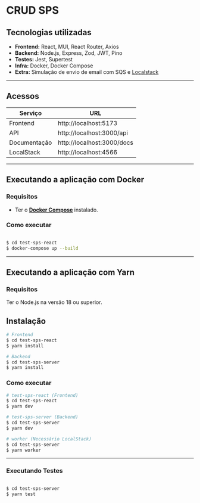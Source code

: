 # CRUD SPS

## Tecnologias utilizadas

- **Frontend:** React, MUI, React Router, Axios
- **Backend:** Node.js, Express, Zod, JWT, Pino
- **Testes:** Jest, Supertest
- **Infra:** Docker, Docker Compose
- **Extra:** Simulação de envio de email com SQS e [Localstack](https://www.localstack.cloud/)

---

## Acessos
| Serviço      | URL                          |
|--------------|------------------------------|
| Frontend     | http://localhost:5173         |
| API          | http://localhost:3000/api     |
| Documentação | http://localhost:3000/docs    |
| LocalStack   | http://localhost:4566         |

---

## Executando a aplicação com Docker
### Requisitos
- Ter o [**Docker Compose**](https://docs.docker.com/compose/) instalado.

### Como executar
```bash

$ cd test-sps-react
$ docker-compose up --build
```

---
##
## Executando a aplicação com Yarn
### Requisitos
Ter o Node.js na versão 18 ou superior.

## Instalação

```bash
# Frontend
$ cd test-sps-react
$ yarn install

# Backend
$ cd test-sps-server
$ yarn install

```

### Como executar

```bash
# test-sps-react (Frontend)
$ cd test-sps-react
$ yarn dev

# test-sps-server (Backend)
$ cd test-sps-server
$ yarn dev

# worker (Necessário LocalStack)
$ cd test-sps-server
$ yarn worker 
```

---


### Executando Testes

```bash

$ cd test-sps-server
$ yarn test
```